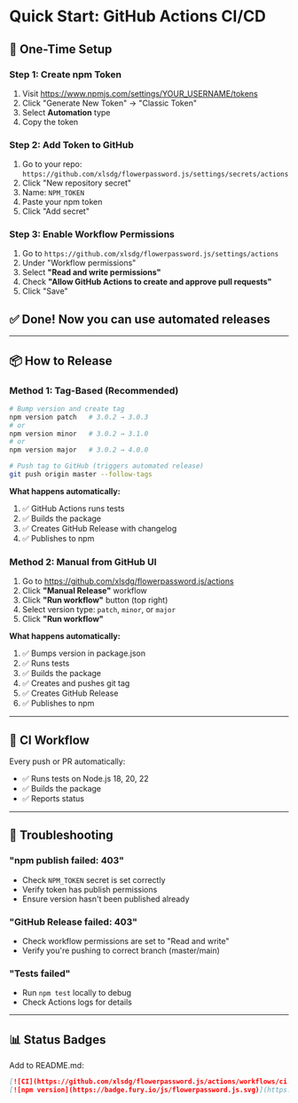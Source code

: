 # Quick Start: GitHub Actions CI/CD

## 🚀 One-Time Setup

### Step 1: Create npm Token

1. Visit <https://www.npmjs.com/settings/YOUR_USERNAME/tokens>
2. Click "Generate New Token" → "Classic Token"
3. Select **Automation** type
4. Copy the token

### Step 2: Add Token to GitHub

1. Go to your repo: `https://github.com/xlsdg/flowerpassword.js/settings/secrets/actions`
2. Click "New repository secret"
3. Name: `NPM_TOKEN`
4. Paste your npm token
5. Click "Add secret"

### Step 3: Enable Workflow Permissions

1. Go to `https://github.com/xlsdg/flowerpassword.js/settings/actions`
2. Under "Workflow permissions"
3. Select **"Read and write permissions"**
4. Check **"Allow GitHub Actions to create and approve pull requests"**
5. Click "Save"

## ✅ Done! Now you can use automated releases

---

## 📦 How to Release

### Method 1: Tag-Based (Recommended)

```bash
# Bump version and create tag
npm version patch   # 3.0.2 → 3.0.3
# or
npm version minor   # 3.0.2 → 3.1.0
# or
npm version major   # 3.0.2 → 4.0.0

# Push tag to GitHub (triggers automated release)
git push origin master --follow-tags
```

**What happens automatically:**

1. ✅ GitHub Actions runs tests
2. ✅ Builds the package
3. ✅ Creates GitHub Release with changelog
4. ✅ Publishes to npm

### Method 2: Manual from GitHub UI

1. Go to <https://github.com/xlsdg/flowerpassword.js/actions>
2. Click **"Manual Release"** workflow
3. Click **"Run workflow"** button (top right)
4. Select version type: `patch`, `minor`, or `major`
5. Click **"Run workflow"**

**What happens automatically:**

1. ✅ Bumps version in package.json
2. ✅ Runs tests
3. ✅ Builds the package
4. ✅ Creates and pushes git tag
5. ✅ Creates GitHub Release
6. ✅ Publishes to npm

---

## 🔄 CI Workflow

Every push or PR automatically:

- ✅ Runs tests on Node.js 18, 20, 22
- ✅ Builds the package
- ✅ Reports status

---

## 🐛 Troubleshooting

### "npm publish failed: 403"

- Check `NPM_TOKEN` secret is set correctly
- Verify token has publish permissions
- Ensure version hasn't been published already

### "GitHub Release failed: 403"

- Check workflow permissions are set to "Read and write"
- Verify you're pushing to correct branch (master/main)

### "Tests failed"

- Run `npm test` locally to debug
- Check Actions logs for details

---

## 📊 Status Badges

Add to README.md:

```markdown
[![CI](https://github.com/xlsdg/flowerpassword.js/actions/workflows/ci.yml/badge.svg)](https://github.com/xlsdg/flowerpassword.js/actions/workflows/ci.yml)
[![npm version](https://badge.fury.io/js/flowerpassword.js.svg)](https://www.npmjs.com/package/flowerpassword.js)
```
